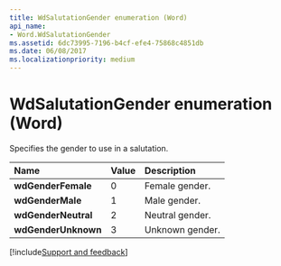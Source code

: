 ```yaml
---
title: WdSalutationGender enumeration (Word)
api_name:
- Word.WdSalutationGender
ms.assetid: 6dc73995-7196-b4cf-efe4-75868c4851db
ms.date: 06/08/2017
ms.localizationpriority: medium
---
```



# WdSalutationGender enumeration (Word)

Specifies the gender to use in a salutation.



|Name|Value|Description|
|:-----|:-----|:-----|
| **wdGenderFemale**|0|Female gender.|
| **wdGenderMale**|1|Male gender.|
| **wdGenderNeutral**|2|Neutral gender.|
| **wdGenderUnknown**|3|Unknown gender.|

[!include[Support and feedback](~/includes/feedback-boilerplate.md)]